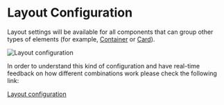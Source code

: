 # Layout Configuration

Layout settings will be available for all components that can group other types of elements (for example, [Container](./ui-component-types/root-components/container.md) or [Card](./ui-component-types/root-components/card.md)).

![Layout configuration](https://s3.eu-west-1.amazonaws.com/docx.flowx.ai/2.14/layout_configuration.png#center)

In order to understand this kind of configuration and have real-time feedback on how different combinations work please check the following link: 

[Layout configuration](https://tburleson-layouts-demos.firebaseapp.com/#/docs)